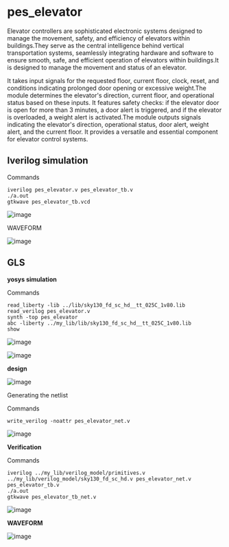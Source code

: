 # pes_elevator
Elevator controllers are sophisticated electronic systems designed to manage the movement, safety, and efficiency of elevators within buildings.They serve as the central intelligence behind vertical transportation systems, seamlessly integrating hardware and software to ensure smooth, safe, and efficient operation of elevators within buildings.It is designed to manage the movement and status of an elevator. 

It takes input signals for the requested floor, current floor, clock, reset, and conditions indicating prolonged door opening or excessive weight.The module determines the elevator's direction, current floor, and operational status based on these inputs. It features safety checks: if the elevator door is open for more than 3 minutes, a door alert is triggered, and if the elevator is overloaded, a weight alert is activated.The module outputs signals indicating the elevator's direction, operational status, door alert, weight alert, and the current floor. It provides a versatile and essential component for elevator control systems.

## Iverilog simulation
Commands
```
iverilog pes_elevator.v pes_elevator_tb.v
./a.out
gtkwave pes_elevator_tb.vcd
```

![image](https://github.com/Anirudh-Ravi123/pes_elevator/assets/142154804/deb58f7a-ede0-41a1-9c10-ba6c871e550c)


WAVEFORM 

![image](https://github.com/Anirudh-Ravi123/pes_elevator/assets/142154804/da83baa3-b6d5-4a15-8873-ab938ff4a069)


## GLS 

**yosys simulation**


Commands

```
read_liberty -lib ../lib/sky130_fd_sc_hd__tt_025C_1v80.lib
read_verilog pes_elevator.v
synth -top pes_elevator
abc -liberty ../my_lib/lib/sky130_fd_sc_hd__tt_025C_1v80.lib
show
```

![image](https://github.com/Anirudh-Ravi123/pes_elevator/assets/142154804/67361018-03fd-48ac-af62-912d207355f4)


![image](https://github.com/Anirudh-Ravi123/pes_elevator/assets/142154804/8e5634f0-5e0d-4a81-acce-80dc4caf489e)


**design**

![image](https://github.com/Anirudh-Ravi123/pes_elevator/assets/142154804/bd91b7fc-aa57-44a5-ab05-36fda0aeef81)



Generating the netlist

Commands
```
write_verilog -noattr pes_elevator_net.v
```

![image](https://github.com/Anirudh-Ravi123/pes_elevator/assets/142154804/7f140452-4277-4270-b7eb-757ff7524e05)


**Verification**


Commands
```
iverilog ../my_lib/verilog_model/primitives.v ../my_lib/verilog_model/sky130_fd_sc_hd.v pes_elevator_net.v pes_elevator_tb.v
./a.out
gtkwave pes_elevator_tb_net.v
```

![image](https://github.com/Anirudh-Ravi123/pes_elevator/assets/142154804/72c5fa8d-92ab-48d8-a57c-7f38181686b8)


**WAVEFORM**

![image](https://github.com/Anirudh-Ravi123/pes_elevator/assets/142154804/fd8711f8-028c-456e-bfba-9244ac58acd6)


